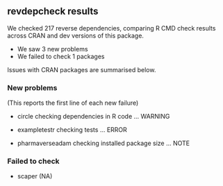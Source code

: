 ## revdepcheck results

We checked 217 reverse dependencies, comparing R CMD check results across CRAN and dev versions of this package.

 * We saw 3 new problems
 * We failed to check 1 packages

Issues with CRAN packages are summarised below.

### New problems
(This reports the first line of each new failure)

* circle
  checking dependencies in R code ... WARNING

* exampletestr
  checking tests ... ERROR

* pharmaverseadam
  checking installed package size ... NOTE

### Failed to check

* scaper (NA)
